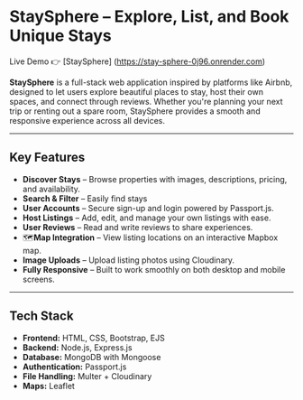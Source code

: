# StaySphere – Explore, List, and Book Unique Stays

Live Demo 👉 [StaySphere] (https://stay-sphere-0j96.onrender.com)

**StaySphere** is a full-stack web application inspired by platforms like Airbnb, designed to let users explore beautiful places to stay, host their own spaces, and connect through reviews. Whether you're planning your next trip or renting out a spare room, StaySphere provides a smooth and responsive experience across all devices.

---

## Key Features

- **Discover Stays** – Browse properties with images, descriptions, pricing, and availability.
- **Search & Filter** – Easily find stays 
- **User Accounts** – Secure sign-up and login powered by Passport.js.
- **Host Listings** – Add, edit, and manage your own listings with ease.
- **User Reviews** – Read and write reviews to share experiences.
- 🗺**Map Integration** – View listing locations on an interactive Mapbox map.
- **Image Uploads** – Upload listing photos using Cloudinary.
- **Fully Responsive** – Built to work smoothly on both desktop and mobile screens.

---

## Tech Stack

- **Frontend:** HTML, CSS, Bootstrap, EJS  
- **Backend:** Node.js, Express.js  
- **Database:** MongoDB with Mongoose  
- **Authentication:** Passport.js  
- **File Handling:** Multer + Cloudinary  
- **Maps:** Leaflet


